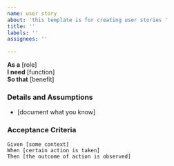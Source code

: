 ```yaml
---
name: user story
about: 'this template is for creating user stories '
title: ''
labels: ''
assignees: ''

---
```


**As a** [role]  
 **I need** [function]  
 **So that** [benefit]  
 ### Details and Assumptions
 * [document what you know]
 ### Acceptance Criteria  
 ```gherkin
 Given [some context]
 When [certain action is taken]
 Then [the outcome of action is observed]
 ```
